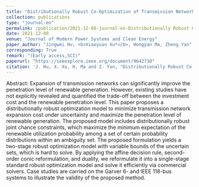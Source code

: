 ```yaml
---
title: "Distributionally Robust Co-Optimization of Transmission Network Expansion Planning and Penetration Level of Renewable Generation"
collection: publications
type: "journal-en"
permalink: /publication/2021-12-08-journal-en-Distributionally Robust Co-Optimization of Transmission Network Expansion Planning and Penetration Level of Renewable Generation
date: 2021-12-08
venue: "Journal of Modern Power Systems and Clean Energy"
paper_author: "Jingwei Hu, <b>Xiaoyuan Xu*</b>, Hongyan Ma, Zheng Yan"
corresponding: True
remark: "(Early access,SCI)"
paperurl: "https://ieeexplore.ieee.org/document/9642710"
citation: 'J. Hu, X. Xu, H. Ma and Z. Yan, "Distributionally Robust Co-Optimization of Transmission Network Expansion Planning and Penetration Level of Renewable Generation," <i>Journal of Modern Power Systems and Clean Energy</i>, 2021. (Early access)'
---
```


Abstract:
Expansion of transmission networks can significantly improve the penetration level of renewable generation. However, existing studies have not explicitly revealed and quantified the trade-off between the investment cost and the renewable penetration level. This paper proposes a distributionally robust optimization model to minimize transmission network expansion cost under uncertainty and maximize the penetration level of renewable generation. The proposed model includes distributionally robust joint chance constraints, which maximize the minimum expectation of the renewable utilization probability among a set of certain probability distributions within an ambiguity set. The proposed formulation yields a two-stage robust optimization model with variable bounds of the uncertain sets, which is hard to solve. By applying the affine decision rule, second-order conic reformulation, and duality, we reformulate it into a single-stage standard robust optimization model and solve it efficiently via commercial solvers. Case studies are carried on the Garver 6- and IEEE 118-bus systems to illustrate the validity of the proposed method.